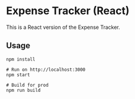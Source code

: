 # Expense Tracker (React)

This is a React version of the  Expense Tracker. 


## Usage
```
npm install

# Run on http://localhost:3000
npm start

# Build for prod
npm run build
```

